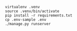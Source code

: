 ```cp .env-sample .env
virtualenv .venv
source .venv/bin/activate
pip install -r requirements.txt
cp .env-sample .env
./manage.py runserver